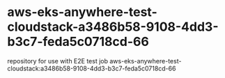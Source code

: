 # aws-eks-anywhere-test-cloudstack-a3486b58-9108-4dd3-b3c7-feda5c0718cd-66
repository for use with E2E test job aws-eks-anywhere-test-cloudstack:a3486b58-9108-4dd3-b3c7-feda5c0718cd-66
